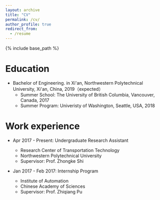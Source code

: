 ```yaml
---
layout: archive
title: "CV"
permalink: /cv/
author_profile: true
redirect_from:
  - /resume
---
```


{% include base_path %}

Education
======
* Bachelor of Engineering. in Xi'an, Northwestern Polytechnical University, Xi'an, China, 2019（expected）
    * Summer School: The University of British Columbia, Vancouver, Canada, 2017
    * Summer Program: Univeristy of Washington, Seattle, USA, 2018
       
Work experience
======
* Apr 2017 - Present: Undergraduate Research Assistant
  * Research Center of Transportation Technology
  * Northwestern Polytechnical University
  * Supervisor: Prof. Zhongke Shi

* Jan 2017 - Feb 2017: Internship Program
  * Institute of Automation 
  * Chinese Academy of Sciences
  * Supervisor: Prof. Zhiqiang Pu
  

